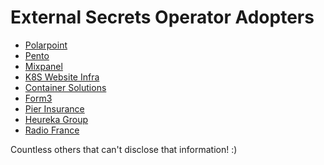 # External Secrets Operator Adopters

<!-- Add yourself here if you are using ESO in your company or your project! -->

- [Polarpoint](https://www.polarpoint.io/)
- [Pento](https://www.pento.io/)
- [Mixpanel](https://mixpanel.com)
- [K8S Website Infra](https://k8s.io/)
- [Container Solutions](http://container-solutions.com/)
- [Form3](https://www.form3.tech/)
- [Pier Insurance](https://www.pier.digital/)
- [Heureka Group](https://heureka.group)
- [Radio France](https://www.radiofrance.fr)


Countless others that can't disclose that information! :)
